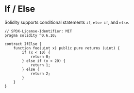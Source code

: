 # If / Else  
Solidity supports conditional statements `if`, `else if`, and `else`.

```
// SPDX-License-Identifier: MIT
pragma solidity ^0.6.10;

contract IfElse {
	function foo(uint x) public pure returns (uint) {
		if (x < 10) {
			return 0;
		} else if (x < 20) {
			return 1;
		} else {
			return 2;
		}
	}
}
```